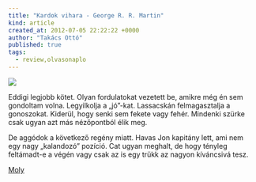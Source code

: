 ```yaml
---
title: "Kardok vihara - George R. R. Martin"
kind: article
created_at: 2012-07-05 22:22:22 +0000
author: "Takács Ottó"
published: true
tags: 
  - review,olvasonaplo
---
```

![](http://moly.hu/system/covers/normal/covers_32209.jpg?1254477871)

Eddigi legjobb kötet. Olyan fordulatokat vezetett be, amikre még én sem gondoltam volna. Legyilkolja a „jó”-kat. Lassacskán felmagasztalja a gonoszokat. Kiderül, hogy senki sem fekete vagy fehér. Mindenki szürke csak ugyan azt más nézőpontból élik meg.

De aggódok a következő regény miatt. Havas Jon kapitány lett, ami nem egy nagy „kalandozó” pozíció. Cat ugyan meghalt, de hogy tényleg feltámadt-e a végén vagy csak az is egy trükk az nagyon kíváncsivá tesz.

[Moly](http://moly.hu/konyvek/george-r-r-martin-kardok-vihara)

<div class='old-comments'></div>